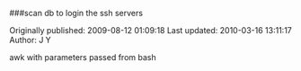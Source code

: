 ###scan db to login the ssh servers

Originally published: 2009-08-12 01:09:18
Last updated: 2010-03-16 13:11:17
Author: J Y

awk with parameters passed from bash